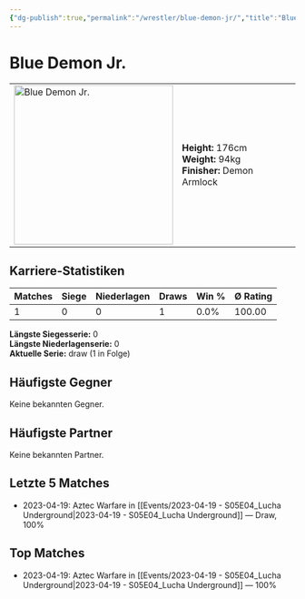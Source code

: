 ```yaml
---
{"dg-publish":true,"permalink":"/wrestler/blue-demon-jr/","title":"Blue Demon Jr.","tags":["wrestler"],"noteIcon":""}
---
```



# Blue Demon Jr.

<table>
        <tr>
        <td><img src="https://github.com/CptSpaulding1980/choke-slam-wrestling/releases/download/images/Blue_Demon_Jr..png" width="280" alt="Blue Demon Jr."></td>
        <td>
        <b>Height:</b> 176cm<br>
        <b>Weight:</b> 94kg<br>
        <b>Finisher:</b> Demon Armlock<br>
        </td>
        </tr>
        </table>
        

## Karriere-Statistiken

| Matches | Siege | Niederlagen | Draws | Win % | Ø Rating |
|---------|-------|-------------|-------|-------|-----------|
| 1 | 0 | 0 | 1 | 0.0% | 100.00 |

**Längste Siegesserie:** 0<br>**Längste Niederlagenserie:** 0<br>**Aktuelle Serie:** draw (1 in Folge)


## Häufigste Gegner
Keine bekannten Gegner.

## Häufigste Partner
Keine bekannten Partner.

## Letzte 5 Matches
- 2023-04-19: Aztec Warfare in [[Events/2023-04-19 - S05E04_Lucha Underground\|2023-04-19 - S05E04_Lucha Underground]] — Draw, 100%

## Top Matches
- 2023-04-19: Aztec Warfare in [[Events/2023-04-19 - S05E04_Lucha Underground\|2023-04-19 - S05E04_Lucha Underground]] — 100%
